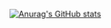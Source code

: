 [![Anurag's GitHub stats](https://readmestats-ten.vercel.app/api?username=zzraawashere)](https://github.com/anuraghazra/github-readme-stats)
